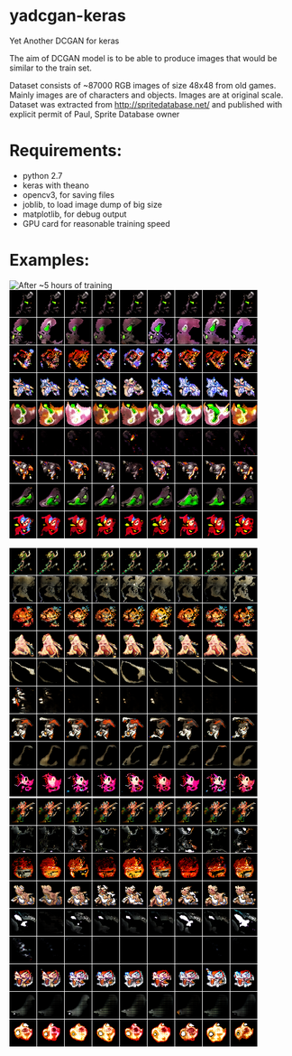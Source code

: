 # yadcgan-keras
Yet Another DCGAN for keras

The aim of DCGAN model is to be able to produce images that would be similar to the train set.

Dataset consists of ~87000 RGB images of size 48x48 from old games. Mainly images are of characters and objects. Images are at original scale. Dataset was extracted from http://spritedatabase.net/ and published with explicit permit of Paul, Sprite Database owner

# Requirements:
- python 2.7
- keras with theano
- opencv3, for saving files
- joblib, to load image dump of big size
- matplotlib, for debug output
- GPU card for reasonable training speed 

# Examples:
![After ~5 hours of training](/example-early.png?raw=true "After ~5 hours of training")
![After ~16 hours of training](/example-16h.png?raw=true "After ~16 hours of training")

![After ~30 hours of training](/example-30h.png?raw=true "After ~30 hours of training")
![After ~40 hours of training](/example-40h.png?raw=true "After ~40 hours of training")
